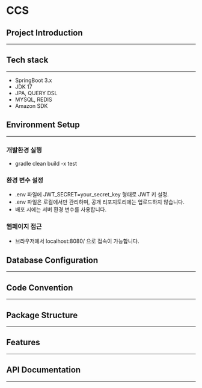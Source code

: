 # CCS

## Project Introduction
<hr>

## Tech stack
<hr>

- SpringBoot  3.x
- JDK 17
- JPA, QUERY DSL
- MYSQL, REDIS
- Amazon SDK

## Environment Setup
<hr>

### 개발환경 실행

- gradle clean build -x test

### 환경 변수 설정 

- .env 파일에 JWT_SECRET=your_secret_key 형태로 JWT 키 설정.
- .env 파일은 로컬에서만 관리하며, 공개 리포지토리에는 업로드하지 않습니다.
- 배포 시에는 서버 환경 변수를 사용합니다.

### 웹페이지 접근 

- 브라우저에서 localhost:8080/ 으로 접속이 가능합니다. 

## Database Configuration
<hr>

## Code Convention
<hr>

## Package Structure
<hr>

## Features
<hr>

## API Documentation
<hr>

